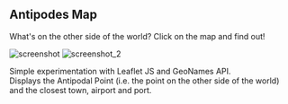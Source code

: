## Antipodes Map

What's on the other side of the world? Click on the map and find out!

![screenshot](https://github.com/KalevJulge/antipodes-map/assets/99997528/03fa01ee-8d50-4281-9322-63259c6b57c9)
![screenshot_2](https://github.com/KalevJulge/antipodes-map/assets/99997528/3c01b26a-0b35-4a1a-9905-29280b4922a6)


Simple experimentation with Leaflet JS and GeoNames API. \
Displays the Antipodal Point (i.e. the point on the other side of the world) and the closest town, airport and port.
